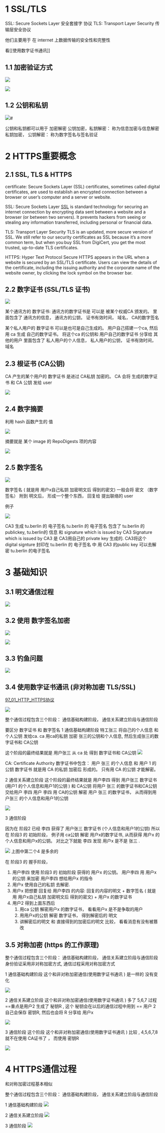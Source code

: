 
# 1 SSL/TLS

SSL: Secure Sockets Layer 安全套接字 协议
TLS: Transport Layer Security  传输层安全协议 

他们主要用于 在 internet 上数据传输的安全性和完整性 

看[[使用数字证书通讯]] 

## 1.1 加密验证方式 

![](image/Pasted%20image%2020240216172206.png)

![](image/Pasted%20image%2020240216172256.png)

## 1.2 公钥和私钥


![](image/Pasted%20image%2020240216172503.png)#

公钥和私钥都可以用于 加密解密
公钥加密，私钥解密： 称为信息加密与信息解密
私钥加密， 公钥解密： 称为数字签名与签名验证



# 2 HTTPS重要概念

## 2.1 SSL, TLS & HTTPS

certificate: 
Secure Sockets Layer (SSL) certificates, sometimes called digital certificates, are used to establish an encrypted connection between a browser or user’s computer and a server or website.


SSL: Secure Sockets Layer
[SSL](https://www.digicert.com/faq/public-trust-and-certificates/what-is-ssl) is standard technology for securing an internet connection by encrypting data sent between a website and a browser (or between two servers). It prevents hackers from seeing or stealing any information transferred, including personal or financial data.


TLS: Transport Layer Security
TLS is an updated, more secure version of SSL. We still refer to our security certificates as SSL because it’s a more common term, but when you buy SSL from DigiCert, you get the most trusted, up-to-date TLS certificates.



HTTPS: Hyper Text Protocol Secure
HTTPS appears in the URL when a website is secured by an SSL/TLS certificate. Users can view the details of the certificate, including the issuing authority and the corporate name of the website owner, by clicking the lock symbol on the browser bar.


## 2.2 数字证书 (SSL/TLS 证书)

![](image/Pasted%20image%2020240217133314.png)

某个通讯方的 数字证书:
通讯方的数字证书是 可以是 被某个权威CA 颁发的。 
里面包含了 通讯方的信息， 通讯方的公钥， 证书有效时间， 域名， CA的数字签名 

某个私人用户的 数字证书 
可以是也可是自己生成的。 用户自己搭建一个ca, 然后用 ca 生成 自己的数字证书。 将这个ca 的公钥和 用户自己的数字证书 分享给 其他的用户
里面包含了 私人用户的个人信息， 私人用户的公钥， 证书有效时间， 域名

## 2.3 根证书 (CA公钥)

CA 产生的某个用户的 数字证书 是进过 CA私钥 加密的。 
CA 会将 生成的数字证书 和 CA 公钥 发给 user 

![](image/Pasted%20image%2020240217133510.png)


## 2.4 数字摘要

利用 hash 函数产生的 值

![](image/Pasted%20image%2020240217133900.png)


摘要就是 某个 image 的 RepoDigests 项的内容 

![](image/Pasted%20image%2020240217133823.png)

## 2.5 数字签名 

![](image/Pasted%20image%2020240217134148.png)

数字签名 ( 就是用 用户x自己私钥 加密明文后 得到的密文) 
一般会将 密文 （数字签名） 附到 明文后， 形成一个整个东西， 回复给 提出联络的 user 

例子 

![](../../../62_Digital_Certificate/image/Pasted%20image%2020241121110801.png)


CA3 生成 tu.berlin 的 电子签名 
tu.berlin 的 电子签名  包含了 tu.berlin 的 publickey, tu.berlin的 信息 和 signature which is issued by CA3 
Signature which is issued by CA3  是 CA3用自己的 private key  生成的.  CA3将这个 digital signture 封印在 tu.berlin 的 电子签名  中 
用 CA3 的public key  可以去解密  tu.berlin 的电子签名  



# 3 基础知识 


## 3.1 明文通信过程 

![](image/Pasted%20image%2020240216183921.png)


## 3.2 使用 数字签名加密

![](image/Pasted%20image%2020240216184208.png)


![](image/Pasted%20image%2020240216184304.png)

## 3.3 钓鱼问题


![](image/Pasted%20image%2020240216185223.png)


## 3.4 使用数字证书通讯 (非对称加密 TLS/SSL)

[97_01_HTTP_HTTPS协议](97_01_HTTP_HTTPS协议.md)


![](image/Pasted%20image%2020241028090818.png)


整个通信过程包含三个阶段： 通信基础构建阶段， 通信关系建立阶段与通信阶段 

要区分 数字证书 和 数字签名 
1 通信基础构建阶段
特工张三 将自己的个人信息 和个人公钥 发给ca.
ca 用ca的私钥 加密 张三的公钥和个人信息, 然后生成张三的数字证书和 CA公钥 

这个阶段的最终结果就是 用户张三 从 ca 处 得到 数字证书和 CA公钥
![](image/Pasted%20image%2020240216185802.png)

CA: Certificate Authority
数字证书中包含： 用户 张三 的个人信息 和 用户 1 的公钥 
数字证书 就是用 CA 的私钥 加密后 形成的。 只有用 CA 的公钥 才能解密。

2 通信关系建立阶段
这个阶段的最终结果就是 用户李四  得到 用户张三 数字证书 (用户1 的个人信息和用户1的公钥  ) 和 CA公钥
将用户 张三  的数字证书和CA公钥 交给用户 李四
用户 李四 用 CA的公钥 解密 用户 张三 的数字证书， 从而得到用户张三  的个人信息和用户1的公钥 


![](image/Pasted%20image%2020240216185844.png)

3 通信阶段

因为在 阶段2 已经 李四 获得了 用户张三 数字证书  (个人信息和用户1的公钥) 
所以在 阶段3 的 初始阶段， 例子用 ca公钥 解密 用户x的数字证书, 从而获得 用户x 的个人信息和用户x的公钥。 对比之下就能  李四 发现 用户x 是不是 张三 .


![](image/Pasted%20image%2020240216190221.png)
上图中第二个4 是多余的 

在 阶段3 的 握手阶段， 
1. 用户李四 使用 阶段3 的 初始阶段 获得的 用户x 的公钥。 用户李四 用 用户x 的公钥  来加密 用户李四 想给用户x 的指令 
2. 用户x 使用自己的私钥 去解密. 
3. 用户x 把想要 回复给 用户李四 的内容:   回复的内容的明文 + 数字签名 ( 就是用 用户x自己私钥 加密明文后 得到的密文) + 用户x 的数字证书
4. 用户2 得到上面东西后 
    1. 用ca 公钥 解密用户x 的数字证书， 看看用户x 是不是争取的用户
    2. 用用户x的公钥 解密 数字证书， 得到解密后的 明文
    3. 讲解密后的明文 和  直接得到的加密后的明文 比较， 看看消息有没有被篡改



## 3.5 对称加密 (https 的工作原理)

整个通信过程包含三个阶段： 通信基础构建阶段， 通信关系建立阶段与通信阶段 
身份验证采用非对称加密方式, 通信过程采用对称加密方式 

1 通信基础构建阶段
这个和非对称加密通信(使用数字证书通讯 ) 是一样的 没有变化 

![](image/Pasted%20image%2020240217125647.png)

2 通信关系建立阶段
这个和非对称加密通信(使用数字证书通讯 ) 多了 5,6,7 过程 
==重点是用户2 生成了 秘钥R , 这个 秘钥会在以后的通信过程中用到 ==
用户 2 自己会保存 密钥R, 然后也会将 R 分享给 用户x

![](image/Pasted%20image%2020240217125821.png)

3 通信阶段
这个阶段 这个和非对称加密通信(使用数字证书通讯 ) 比较 , 4,5,6,7,8 就不在使用 CA证书了 ， 而使用 密钥R 

![](image/Pasted%20image%2020240217130514.png)

# 4 HTTPS通信过程 

和对称加密过程基本相似 

整个通信过程包含三个阶段： 通信基础构建阶段， 通信关系建立阶段与通信阶段 

1 通信基础构建阶段
![](image/Pasted%20image%2020240217132534.png)


2 通信关系建立阶段
![](image/Pasted%20image%2020240217132842.png)



3 通信阶段 
![](image/Pasted%20image%2020240217133016.png)






